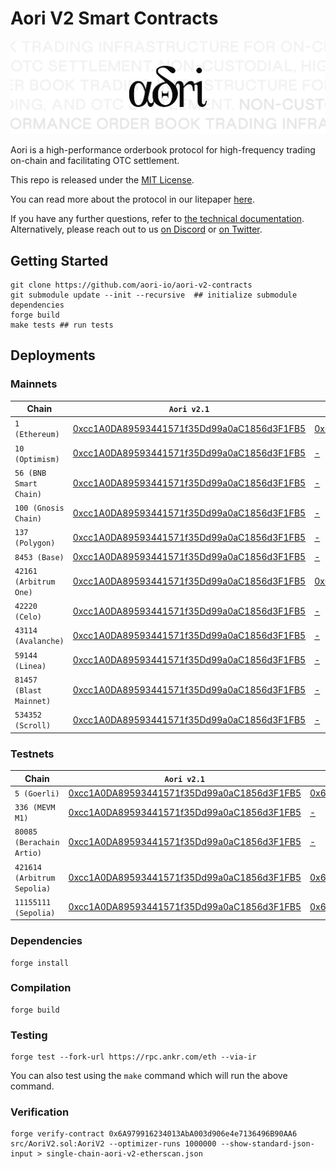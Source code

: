 # Aori V2 Smart Contracts

![.](assets/aori.svg)

Aori is a high-performance orderbook protocol for high-frequency trading on-chain and facilitating OTC settlement.

This repo is released under the [MIT License](LICENSE).

You can read more about the protocol in our litepaper [here](https://aori-io.notion.site/Aori-A-Litepaper-62f809b5c25c4798ad2c1d48d883e7bd?pvs=4).


If you have any further questions, refer to [the technical documentation](https://www.aori.io/developers). Alternatively, please reach out to us [on Discord](https://discord.gg/K37wkh2ZfR) or [on Twitter](https://twitter.com/aori_io).

## Getting Started

```
git clone https://github.com/aori-io/aori-v2-contracts
git submodule update --init --recursive  ## initialize submodule dependencies
forge build
make tests ## run tests
```

## Deployments

### Mainnets

| Chain | `Aori v2.1` | `Aori v2.0` |
| --- | :---: | --- |
| `1 (Ethereum)` | [0xcc1A0DA89593441571f35Dd99a0aC1856d3F1FB5](https://etherscan.io/address/0xcc1A0DA89593441571f35Dd99a0aC1856d3F1FB5#code) | [0x6A979916234013AbA003d906e4e7136496B90AA6](https://etherscan.io/address/0x6A979916234013AbA003d906e4e7136496B90AA6#code) | [0x6A979916234013AbA003d906e4e7136496B90AA6](https://etherscan.io/address/0x6A979916234013AbA003d906e4e7136496B90AA6#code) |
| `10 (Optimism) ` | [0xcc1A0DA89593441571f35Dd99a0aC1856d3F1FB5](https://optimistic.etherscan.io/address/0xcc1A0DA89593441571f35Dd99a0aC1856d3F1FB5#code) | [-](-) |
| `56 (BNB Smart Chain) ` | [0xcc1A0DA89593441571f35Dd99a0aC1856d3F1FB5](https://bscscan.com/address/0xcc1A0DA89593441571f35Dd99a0aC1856d3F1FB5#code) | [-](-) |
| `100 (Gnosis Chain) ` | [0xcc1A0DA89593441571f35Dd99a0aC1856d3F1FB5](https://gnosisscan.io/address/0xcc1A0DA89593441571f35Dd99a0aC1856d3F1FB5#code) | [-](-) |
| `137 (Polygon) ` | [0xcc1A0DA89593441571f35Dd99a0aC1856d3F1FB5](https://polygonscan.com/address/0xcc1A0DA89593441571f35Dd99a0aC1856d3F1FB5#code) | [-](-) |
| `8453 (Base)` | [0xcc1A0DA89593441571f35Dd99a0aC1856d3F1FB5](https://basescan.org/address/0xcc1A0DA89593441571f35Dd99a0aC1856d3F1FB5#code) | [-]() |
| `42161 (Arbitrum One)` |  [0xcc1A0DA89593441571f35Dd99a0aC1856d3F1FB5](https://arbiscan.io/address/0xcc1A0DA89593441571f35Dd99a0aC1856d3F1FB5#code) | [0x6A979916234013AbA003d906e4e7136496B90AA6](https://arbiscan.io/address/0x6A979916234013AbA003d906e4e7136496B90AA6#code) |
| `42220 (Celo)` | [0xcc1A0DA89593441571f35Dd99a0aC1856d3F1FB5](https://celoscan.io/address/0xcc1A0DA89593441571f35Dd99a0aC1856d3F1FB5#code) | [-](-) |
| `43114 (Avalanche)` | [0xcc1A0DA89593441571f35Dd99a0aC1856d3F1FB5](https://snowtrace.io/address/0xcc1A0DA89593441571f35Dd99a0aC1856d3F1FB5#code) | [-](-) |
| `59144 (Linea)` | [0xcc1A0DA89593441571f35Dd99a0aC1856d3F1FB5](https://lineascan.build/address/0xcc1A0DA89593441571f35Dd99a0aC1856d3F1FB5#code) | [-](-) |
| `81457 (Blast Mainnet)` | [0xcc1A0DA89593441571f35Dd99a0aC1856d3F1FB5](https://blastscan.io/address/0xcc1A0DA89593441571f35Dd99a0aC1856d3F1FB5#code) | [-]()
| `534352 (Scroll)` | [0xcc1A0DA89593441571f35Dd99a0aC1856d3F1FB5](https://scrollscan.com/address/0xcc1A0DA89593441571f35Dd99a0aC1856d3F1FB5#code) | [-](-) |

### Testnets

| Chain | `Aori v2.1` | `Aori v2.0` |
| --- | :---: | --- |
| `5 (Goerli)` | [0xcc1A0DA89593441571f35Dd99a0aC1856d3F1FB5](https://goerli.etherscan.io/address/0xcc1A0DA89593441571f35Dd99a0aC1856d3F1FB5#code) | [0x6A979916234013AbA003d906e4e7136496B90AA6](https://goerli.etherscan.io/address/0x6A979916234013AbA003d906e4e7136496B90AA6#code) |
| `336 (MEVM M1)` | [0xcc1A0DA89593441571f35Dd99a0aC1856d3F1FB5]() | [-]() |
| `80085 (Berachain Artio) ` | [0xcc1A0DA89593441571f35Dd99a0aC1856d3F1FB5](https://artio.beratrail.io/address/0xcc1A0DA89593441571f35Dd99a0aC1856d3F1FB5) | [-]() |
| `421614 (Arbitrum Sepolia)` |  [0xcc1A0DA89593441571f35Dd99a0aC1856d3F1FB5](https://sepolia.arbiscan.io/address/0xcc1A0DA89593441571f35Dd99a0aC1856d3F1FB5#code) | [0x6A979916234013AbA003d906e4e7136496B90AA6](https://sepolia.arbiscan.io/address/0x6A979916234013AbA003d906e4e7136496B90AA6#code) |
| `11155111 (Sepolia)` |  [0xcc1A0DA89593441571f35Dd99a0aC1856d3F1FB5](https://sepolia.etherscan.io/address/0xcc1A0DA89593441571f35Dd99a0aC1856d3F1FB5#code) | [0x6A979916234013AbA003d906e4e7136496B90AA6](https://sepolia.etherscan.io/address/0x6A979916234013AbA003d906e4e7136496B90AA6#code) |



### Dependencies

```
forge install
```

### Compilation

```
forge build
```

### Testing

```
forge test --fork-url https://rpc.ankr.com/eth --via-ir
```

You can also test using the `make` command which will run the above command.

### Verification

```
forge verify-contract 0x6A979916234013AbA003d906e4e7136496B90AA6 src/AoriV2.sol:AoriV2 --optimizer-runs 1000000 --show-standard-json-input > single-chain-aori-v2-etherscan.json
```